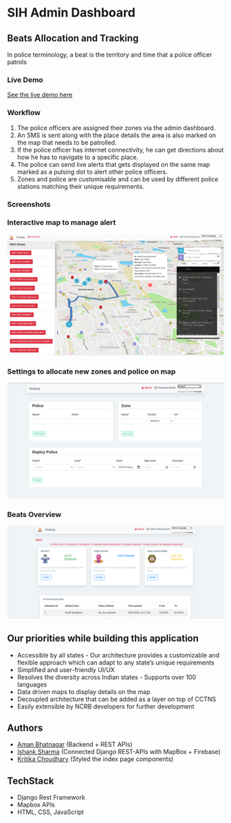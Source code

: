 # SIH Admin Dashboard 
## Beats Allocation and Tracking
In police terminology, a beat is the territory and time that a police officer patrols
### Live Demo
[See the live demo here](https://ishank-dev.github.io/Beats-Allocation-SIH/fly.html)
### Workflow
1. The police officers are assigned their zones via the admin dashboard.
2. An SMS is sent along with the place details the area is also marked on the map that needs to be patrolled. 
3. If the police officer has internet connectivity, he can get directions about how he has to navigate to a specific place.
4. The police can send live alerts that gets displayed on the same map marked as a pulsing dot to alert other police officers.
5. Zones and police are customisable and can be used by different police stations matching their unique requirements.


### Screenshots
### Interactive map to manage alert
![Maps](/Frontend/screenshots/1.png?raw=true "Optional Title")
### Settings to allocate new zones and police on map
![Dashboard](Frontend/screenshots/2.png?raw=true "Optional Title")
### Beats Overview
![Allot Beats](Frontend/screenshots/3.png?raw=true "Optional Title")

## Our priorities while building this application
- Accessible by all states - Our architecture provides a customizable and flexible approach which can adapt to any state’s unique requirements
- Simplified and user-friendly UI/UX
- Resolves the diversity across Indian states - Supports over 100 languages 
- Data driven maps to display details on the map
- Decoupled architecture that can be added as a layer on top of CCTNS
- Easily extensible by NCRB developers for further development
## Authors
- [Aman Bhatnagar](https://github.com/amyy28) (Backend + REST APIs)
- [Ishank Sharma](https://github.com/ishank-dev) (Connected Django REST-APIs with MapBox + Firebase) 
- [Kritika Choudhary](https://github.com/KritikaChoudhary) (Styled the index page components)

## TechStack
- Django Rest Framework
- Mapbox APIs
- HTML, CSS, JavaScript
